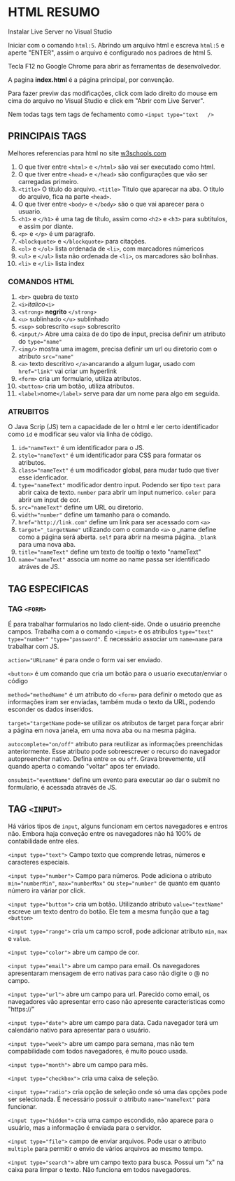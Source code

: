 # HTML RESUMO

Instalar Live Server no Visual Studio

Iniciar com o comando `html:5`. Abrindo um arquivo html e escreva `html:5` e aperte "ENTER", assim o arquivo é configurado nos padroes de html 5.

Tecla F12 no Google Chrome para abrir as ferramentas de desenvolvedor.

A pagina **index.html** é a página principal, por convenção.

Para fazer previw das modificações, click com lado direito do mouse em cima do arquivo no Visual Studio e click em "Abrir com Live Server".

Nem todas tags tem tags de fechamento como `<input type="text   />`

## PRINCIPAIS TAGS

Melhores referencias para html no site [w3schools.com](w3schools.com)

1. O que tiver entre `<html>` e `</html>` são vai ser executado como html.
1. O que tiver entre `<head>` e `</head>` são configurações que vão ser carregadas primeiro.
1. `<title>` O titulo do arquivo. `<title>` Titulo que aparecar na aba. O titulo do arquivo, fica na parte `<head>`.
1. O que tiver entre `<body>` e `</body>` são o que vai aparecer para o usuario.
1. `<h1>` e `</h1>`  é uma tag de título, assim como `<h2>` e `<h3>` para subtitulos, e assim por diante.
1. `<p>` e `</p>` é um paragrafo.
1. `<blockquote>` e `</blockquote>` para citações.
1. `<ol>` e `</ol>` lista ordenada de `<li>`, com marcadores númericos
1. `<ul>` e `</ul>` lista não ordenada de `<li>`, os marcadores são bolinhas.
1. `<li>` e `</li>` lista index

### COMANDOS HTML

1. `<br>` quebra de texto
1. `<i>`*italico*`<i>`
1. `<strong>` **negrito** `</strong>`
1. `<u>` sublinhado `</u>` sublinhado
1. `<sup>` sobrescrito `<sup>` sobrescrito
1. `<input/>` Abre uma caixa de do tipo de input, precisa definir um atributo do `type="name"`
1. `<img/>` mostra uma imagem, precisa definir um url ou diretorio com o atributo `src="name"`
1. `<a>` texto descritivo `</a>`ancarando a algum lugar, usado com `href="link"` vai criar um hyperlink
1. `<form>` cria um formulario, utiliza atributos.
1. `<button>` cria um botão, utiliza atributos.
1. `<label>`nome`</label>` serve para dar um nome para algo em seguida.

### ATRUBITOS

O Java Scrip (JS) tem a capacidade de ler o html e ler certo identificador como `id` e modificar seu valor via linha de código.

1. `id="nameText"` é um identificador para o JS.
1. `style="nameText"` é um identificador para CSS para formatar os atributos.
1. `class="nameText"` é um modificador global, para mudar tudo que tiver esse idenficador.
1. `type="nameText"` modificador dentro input. Podendo ser tipo `text` para abrir caixa de texto. `number` para abrir um input numerico. `color` para abrir um input de cor.
1. `src="nameText"` define um URL ou diretorio.
1. `width="number"` define um tamanho para o comando.
1. `href="http://link.com"` define um link para ser acessado com `<a>`
1. `target="_targetName"` utilizando com o comando `<a>` o _name define como a página será aberta. `self` para abrir na mesma página. `_blank` para uma nova aba.
1. `title="nameText"` define um texto de tooltip o texto "nameText"
1. `name="nameText"` associa um nome ao name passa ser identificado atráves de JS.

## TAG ESPECIFICAS

### TAG `<FORM>`

É para trabalhar formularios no lado client-side. Onde o usuário preenche campos.
Trabalha com a o comando `<imput>` e os atribulos `type="text"` `type="number"` `"type="password"`. É necessário associar um `name=name` para trabalhar com JS.

`action="URLname"` é para onde o form vai ser enviado.

`<button>` é um comando que cria um botão para o usuario executar/enviar o código

`method="methodName"` é um atributo do `<form>` para definir o metodo que as informações iram ser enviadas, também muda o texto da URL, podendo esconder os dados inseridos.

`target="targetName` pode-se utilizar os atributos de target para forçar abrir a página em nova janela, em uma nova aba ou na mesma página.

`autocomplete="on/off"` atributo para reutilizar as informações preenchidas anteriormente. Esse atributo pode sobreescrever o recurso do navegador autopreencher nativo. Defina entre `on` ou `off`. Grava brevemente, util quando aperta o comando "voltar" apos ter enviado.

`onsubmit="eventName"` define um evento para executar ao dar o submit no formulario, é acessada através de JS.

## TAG `<INPUT>`

Há vários tipos de `input`, alguns funcionam em certos navegadores e entros não. Embora haja conveção entre os navegadores não há 100% de contabilidade entre eles.

`<input type="text">` Campo texto que comprende letras, números e caracteres especiais.

`<input type="number">` Campo para números. Pode adiciona o atributo `min="numberMin"`, `max="numberMax"` ou `step="number"` de quanto em quanto número ira váriar por click.

`<input type="button">` cria um botão. Utilizando atributo `value="textName"` escreve um texto dentro do botão. Ele tem a mesma função que a tag `<button>`

`<input type="range">` cria um campo scroll, pode adicionar atributo `min`, `max` e `value`.

`<input type="color">` abre um campo de cor.

`<input type="email">` abre um campo para email. Os navegadores apresentaram mensagem de erro nativas para caso não digite o @ no campo.

`<input type="url">` abre um campo para url. Parecido como email, os navegadores vão apresentar erro caso não apresente caracteristicas como "https://"

`<input type="date">` abre um campo para data. Cada navegador terá um calendário nativo para apresentar para o usuário.

`<input type="week">` abre um campo para semana, mas não tem compabilidade com todos navegadores, é muito pouco usada.

`<input type="month">` abre um campo para mês.

`<input type="checkbox">` cria uma caixa de seleção.

`<input type="radio">` cria opção de seleção onde só uma das opções pode ser selecionada.  É necessário possuir o atributo `name="nameText"` para funcionar.

`<input type="hidden">` cria uma campo escondido, não aparece para o usuário, mas a informação é enviada para o servidor.

`<input type="file">` campo de enviar arquivos. Pode usar o atributo `multiple` para permitir o envio de vários arquivos ao mesmo tempo.

`<input type="search">` abre um campo texto para busca. Possui um "x" na caixa para limpar o texto. Não funciona em todos navegadores.
